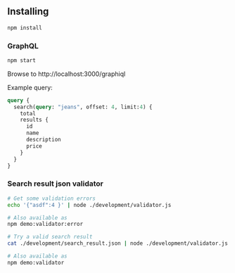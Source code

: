 ## Installing
``` js
npm install
```

### GraphQL
``` js
npm start
```
Browse to http://localhost:3000/graphiql

Example query:
```graphql
query {
  search(query: "jeans", offset: 4, limit:4) {
    total
    results {
      id
      name
      description
      price
    }
  }
}
```

### Search result json validator
```sh
# Get some validation errors
echo '{"asdf":4 }' | node ./development/validator.js

# Also available as
npm demo:validator:error

# Try a valid search result
cat ./development/search_result.json | node ./development/validator.js

# Also available as
npm demo:validator

```

